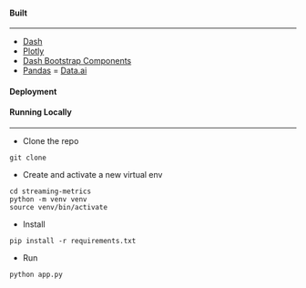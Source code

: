 
#### Built 
---
- [Dash](https://dash.plotly.com/)
- [Plotly](https://plotly.com/python/)
- [Dash Bootstrap Components](https://dash-bootstrap-components.opensource.faculty.ai/)
- [Pandas](https://pandas.pydata.org/)
= [Data.ai](https://www.data.ai/account/login/)

#### Deployment

#### Running Locally 
---

* Clone the repo
```
git clone 
```
* Create and activate a new virtual env
```
cd streaming-metrics
python -m venv venv
source venv/bin/activate
```
* Install
```
pip install -r requirements.txt
```
* Run 
```
python app.py
```

